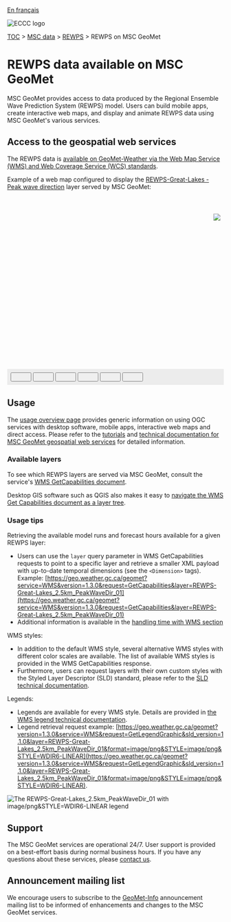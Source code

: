 [En français](readme_rewps-geomet_fr.md)

![ECCC logo](../../img_eccc-logo.png)

[TOC](../../readme_en.md) > [MSC data](../readme_en.md) > [REWPS](readme_rewps_en.md) > REWPS on MSC GeoMet

# REWPS data available on MSC GeoMet

MSC GeoMet provides access to data produced by the Regional Ensemble Wave Prediction System (REWPS) model. Users can build mobile apps, create interactive web maps, and display and animate REWPS data using MSC GeoMet's various services.


## Access to the geospatial web services

The REWPS data is [available on GeoMet-Weather via the Web Map Service (WMS) and Web Coverage Service (WCS) standards](../../msc-geomet/readme_en.md#available-ogc-standards).

Example of a web map configured to display the [REWPS-Great-Lakes - Peak wave direction](https://geo.weather.gc.ca/geomet?service=WMS&version=1.3.0&request=GetCapabilities&layer=REWPS-Great-Lakes_2.5km_PeakWaveDir_01) layer served by MSC GeoMet:

<div id="map" style="height: 400px; position: relative">
  <div id="legend-popup">
  <div id="legend-popup-content">
    <img id="legend-img" style="display: flex; max-width: 85px;" src="https://geo.weather.gc.ca/geomet?SERVICE=WMS&VERSION=1.3.0&SLD_VERSION=1.1.0&REQUEST=GetLegendGraphic&FORMAT=image/png&LAYER=REWPS-Great-Lakes_2.5km_PeakWaveDir_01&STYLE"/>
  </div>
</div>
</div>
<div id="controller" role="group" aria-label="Animation controls" style="background: #ececec; padding: 0.5rem;">
  <button id="fast-backward" class="btn btn-primary btn-sm" type="button"><i class="fa fa-fast-backward" style="padding: 0rem 1rem"></i></button>
  <button id="step-backward" class="btn btn-primary btn-sm" type="button"><i class="fa fa-step-backward" style="padding: 0rem 1rem"></i></button>
  <button id="play-pause" class="btn btn-primary btn-sm" type="button"><i class="fa fa-play" style="padding: 0rem 1rem"></i></button>
  <button id="step-forward" class="btn btn-primary btn-sm" type="button"><i class="fa fa-step-forward" style="padding: 0rem 1rem"></i></button>
  <button id="fast-forward" class="btn btn-primary btn-sm" type="button"><i class="fa fa-fast-forward" style="padding: 0rem 1rem"></i></button>
  <button id="exportmap" class="btn btn-primary btn-sm" type="button"><i class="fa fa-download" style="padding: 0rem 1rem"></i></button>
  <a id="image-download" download="msc-geomet_web-map_export.png"></a>
  <span id="info" style="padding-left: 0.5rem;cursor: pointer;"></span>
</div>

## Usage

The [usage overview page](../../usage/readme_en.md) provides generic information on using OGC services with desktop software, mobile apps, interactive web maps and direct access. Please refer to the [tutorials](../../usage/tutorials_en.md) and [technical documentation for MSC GeoMet geospatial web services](../../msc-geomet/readme_en.md#available-ogc-standards) for detailed information.

### Available layers

To see which REWPS layers are served via MSC GeoMet, consult the service's [WMS GetCapabilities document](https://geo.weather.gc.ca/geomet?service=WMS&version=1.3.0&request=GetCapabilities).

Desktop GIS software such as QGIS also makes it easy to [navigate the WMS Get Capabilities document as a layer tree](../../usage/tutorial_WMS_QGIS_en.md).

### Usage tips

Retrieving the available model runs and forecast hours available for a given REWPS layer:

* Users can use the `layer` query parameter in WMS GetCapabilities requests to point to a specific layer and retrieve a smaller XML payload with up-to-date temporal dimensions (see the `<Dimension>` tags). Example: [https://geo.weather.gc.ca/geomet?service=WMS&version=1.3.0&request=GetCapabilities&layer=REWPS-Great-Lakes_2.5km_PeakWaveDir_01](https://geo.weather.gc.ca/geomet?service=WMS&version=1.3.0&request=GetCapabilities&layer=REWPS-Great-Lakes_2.5km_PeakWaveDir_01)
* Additional information is available in the [handling time with WMS section](../../../msc-geomet/wms_en#handling-time)

WMS styles:

* In addition to the default WMS style, several alternative WMS styles with different color scales are available. The list of available WMS styles is provided in the WMS GetCapabilities response.
* Furthermore, users can request layers with their own custom styles with the Styled Layer Descriptor (SLD) standard, please refer to the [SLD technical documentation](../../../msc-geomet/wms_en#handling-styles).

Legends:

* Legends are available for every WMS style. Details are provided in [the WMS legend technical documentation](../../../msc-geomet/wms_en#wms-getlegendgraphic).
* Legend retrieval request example: [https://geo.weather.gc.ca/geomet?version=1.3.0&service=WMS&request=GetLegendGraphic&sld_version=1.1.0&layer=REWPS-Great-Lakes_2.5km_PeakWaveDir_01&format=image/png&STYLE=image/png&STYLE=WDIR6-LINEAR](https://geo.weather.gc.ca/geomet?version=1.3.0&service=WMS&request=GetLegendGraphic&sld_version=1.1.0&layer=REWPS-Great-Lakes_2.5km_PeakWaveDir_01&format=image/png&STYLE=image/png&STYLE=WDIR6-LINEAR).

![The REWPS-Great-Lakes_2.5km_PeakWaveDir_01 with image/png&STYLE=WDIR6-LINEAR legend](https://geo.weather.gc.ca/geomet?version=1.3.0&service=WMS&request=GetLegendGraphic&sld_version=1.1.0&layer=REWPS-Great-Lakes_2.5km_PeakWaveDir_01&format=image/png&STYLE=WDIR6-LINEAR)


## Support

The MSC GeoMet services are operational 24/7. User support is provided on a best-effort basis during normal business hours. If you have any questions about these services, please [contact us](https://weather.gc.ca/mainmenu/contact_us_e.html).


## Announcement mailing list

We encourage users to subscribe to the [GeoMet-Info](https://comm.collab.science.gc.ca/mailman3/postorius/lists/geomet-info/) announcement mailing list to be informed of enhancements and changes to the MSC GeoMet services.

<style>
  #legend-img {
    margin: 0px;
  }
  #legend-popup {
    position: absolute;
    top: 40px;
    right: 8px;
    z-index: 2;
  }
  .legend-switch{
    top: 8px;
    right: .5em;
  }
  .ol-touch .legend-switch {
    top: 80px;
  }
</style>

<link rel="stylesheet" href="https://cdn.jsdelivr.net/npm/ol@v7.3.0/ol.css" type="text/css"/>
<script src="https://cdn.polyfill.io/v2/polyfill.min.js?features=requestAnimationFrame,Element.prototype.classList,URL"></script>
<script src="https://cdn.jsdelivr.net/npm/ol@v7.3.0/dist/ol.js"></script>
<script src="https://cdnjs.cloudflare.com/ajax/libs/FileSaver.js/1.3.3/FileSaver.min.js"></script>
<script>
    function isIE() {
      return window.navigator.userAgent.match(/(MSIE|Trident)/);
    }
    var head = document.getElementsByTagName('head')[0];
    var js = document.createElement("script");
    js.type = "text/javascript";
    if (isIE())
    {
        js.src = "../../../js/rewps_ie.js";
        document.getElementById("controller").setAttribute("hidden", true);
    }
    else
    {
        js.src = "../../../js/rewps.js";
    }
    head.appendChild(js);
</script>
